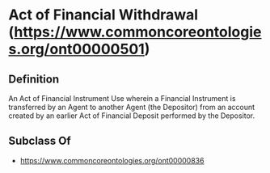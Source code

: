 # Act of Financial Withdrawal (https://www.commoncoreontologies.org/ont00000501)

## Definition
An Act of Financial Instrument Use wherein a Financial Instrument is transferred by an Agent to another Agent (the Depositor) from an account created by an earlier Act of Financial Deposit performed by the Depositor.

## Subclass Of
- https://www.commoncoreontologies.org/ont00000836

